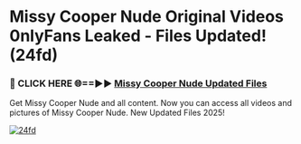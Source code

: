 # Missy Cooper Nude Original Videos 0nlyFans Leaked - Files Updated! (24fd)

<h3>🔴 CLICK HERE 🌐==►► <a href="https://tinyurl.com/52m3yx9h" rel="nofollow">Missy Cooper Nude Updated Files</a></h3>

Get Missy Cooper Nude and all content. Now you can access all videos and pictures of Missy Cooper Nude. New Updated Files 2025!

[![24fd](https://i.imgur.com/TnHtlc8.gif)](https://tinyurl.com/52m3yx9h)

